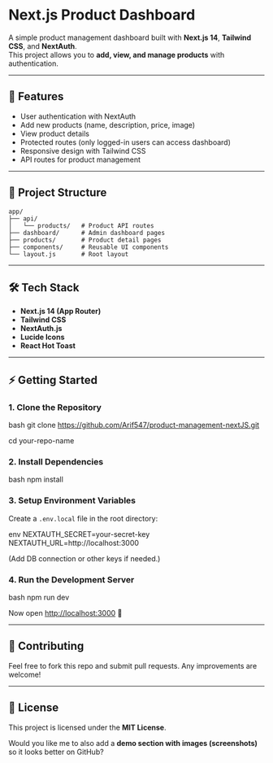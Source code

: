 # Next.js Product Dashboard

A simple product management dashboard built with **Next.js 14**, **Tailwind CSS**, and **NextAuth**.  
This project allows you to **add, view, and manage products** with authentication.

---

## 🚀 Features
- User authentication with NextAuth
- Add new products (name, description, price, image)
- View product details
- Protected routes (only logged-in users can access dashboard)
- Responsive design with Tailwind CSS
- API routes for product management

---

## 📂 Project Structure

```
app/
├── api/
│   └── products/   # Product API routes
├── dashboard/      # Admin dashboard pages
├── products/       # Product detail pages
├── components/     # Reusable UI components
└── layout.js       # Root layout
```


---

## 🛠️ Tech Stack
- **Next.js 14 (App Router)**
- **Tailwind CSS**
- **NextAuth.js**
- **Lucide Icons**
- **React Hot Toast**

---

## ⚡ Getting Started

### 1. Clone the Repository
bash
git clone https://github.com/Arif547/product-management-nextJS.git

cd your-repo-name


### 2. Install Dependencies

bash
npm install


### 3. Setup Environment Variables

Create a `.env.local` file in the root directory:

env
NEXTAUTH_SECRET=your-secret-key
NEXTAUTH_URL=http://localhost:3000


(Add DB connection or other keys if needed.)

### 4. Run the Development Server

bash
npm run dev


Now open [http://localhost:3000](http://localhost:3000) 🎉



---

## 🤝 Contributing

Feel free to fork this repo and submit pull requests. Any improvements are welcome!

---

## 📜 License

This project is licensed under the **MIT License**.



Would you like me to also add a **demo section with images (screenshots)** so it looks better on GitHub?

